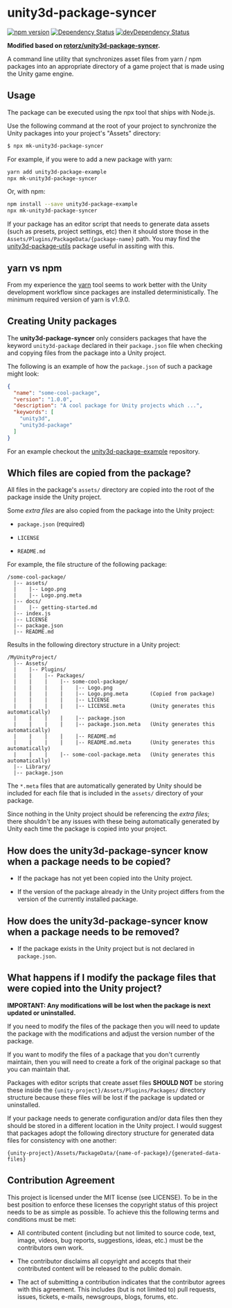 # unity3d-package-syncer

[![npm version](https://badge.fury.io/js/unity3d-package-syncer.svg)](https://badge.fury.io/js/unity3d-package-syncer)
[![Dependency Status](https://david-dm.org/rotorz/unity3d-package-syncer.svg)](https://david-dm.org/rotorz/unity3d-package-syncer)
[![devDependency Status](https://david-dm.org/rotorz/unity3d-package-syncer/dev-status.svg)](https://david-dm.org/rotorz/unity3d-package-syncer#info=devDependencies)

**Modified based on [rotorz/unity3d-package-syncer](https://github.com/rotorz/unity3d-package-syncer).**

A command line utility that synchronizes asset files from yarn / npm packages into an
appropriate directory of a game project that is made using the Unity game engine.


## Usage

The package can be executed using the npx tool that ships with Node.js.

Use the following command at the root of your project to synchronize the Unity packages
into your project's "Assets" directory:

```sh
$ npx mk-unity3d-package-syncer
```

For example, if you were to add a new package with yarn:
```bash
yarn add unity3d-package-example
npx mk-unity3d-package-syncer
```

Or, with npm:
```bash
npm install --save unity3d-package-example
npx mk-unity3d-package-syncer
```

If your package has an editor script that needs to generate data assets (such as presets,
project settings, etc) then it should store those in the `Assets/Plugins/PackageData/{package-name}`
path. You may find the [unity3d-package-utils](https://github.com/rotorz/unity3d-package-utils)
package useful in assiting with this.


## yarn vs npm

From my experience the [yarn](https://yarnpkg.com/en/) tool seems to work better with the
Unity development workflow since packages are installed deterministically. The minimum
required version of yarn is v1.9.0.


## Creating Unity packages

The **unity3d-package-syncer** only considers packages that have the keyword
`unity3d-package` declared in their `package.json` file when checking and copying files
from the package into a Unity project.

The following is an example of how the `package.json` of such a package might look:

```json
{
  "name": "some-cool-package",
  "version": "1.0.0",
  "description": "A cool package for Unity projects which ...",
  "keywords": [
    "unity3d",
    "unity3d-package"
  ]
}
```

For an example checkout the [unity3d-package-example](https://github.com/rotorz/unity3d-package-example) repository.


## Which files are copied from the package?

All files in the package's `assets/` directory are copied into the root of the package
inside the Unity project.

Some *extra files* are also copied from the package into the Unity project:

  - `package.json` (required)

  - `LICENSE`

  - `README.md`

For example, the file structure of the following package:

```
/some-cool-package/
  |-- assets/
  |    |-- Logo.png
  |    |-- Logo.png.meta
  |-- docs/
  |    |-- getting-started.md
  |-- index.js
  |-- LICENSE
  |-- package.json
  |-- README.md
```

Results in the following directory structure in a Unity project:

```
/MyUnityProject/
  |-- Assets/
  |    |-- Plugins/
  |    |    |-- Packages/
  |    |    |    |-- some-cool-package/
  |    |    |    |    |-- Logo.png
  |    |    |    |    |-- Logo.png.meta       (Copied from package)
  |    |    |    |    |-- LICENSE
  |    |    |    |    |-- LICENSE.meta        (Unity generates this automatically)
  |    |    |    |    |-- package.json
  |    |    |    |    |-- package.json.meta   (Unity generates this automatically)
  |    |    |    |    |-- README.md
  |    |    |    |    |-- README.md.meta      (Unity generates this automatically)
  |    |    |    |-- some-cool-package.meta   (Unity generates this automatically)
  |-- Library/
  |-- package.json
```

The `*.meta` files that are automatically generated by Unity should be included for each
file that is included in the `assets/` directory of your package.

Since nothing in the Unity project should be referencing the *extra files*; there
shouldn't be any issues with these being automatically generated by Unity each time the
package is copied into your project.


## How does the **unity3d-package-syncer** know when a package needs to be copied?

- If the package has not yet been copied into the Unity project.

- If the version of the package already in the Unity project differs from the version of
  the currently installed package.


## How does the **unity3d-package-syncer** know when a package needs to be removed?

- If the package exists in the Unity project but is not declared in `package.json`.


## What happens if I modify the package files that were copied into the Unity project?

**IMPORTANT: Any modifications will be lost when the package is next updated or uninstalled.**

If you need to modify the files of the package then you will need to update the package
with the modifications and adjust the version number of the package.

If you want to modify the files of a package that you don't currently maintain, then you
will need to create a fork of the original package so that you can maintain that.

Packages with editor scripts that create asset files **SHOULD NOT** be storing these
inside the `{unity-project}/Assets/Plugins/Packages/` directory structure because these
files will be lost if the package is updated or uninstalled.

If your package needs to generate configuration and/or data files then they should be
stored in a different location in the Unity project. I would suggest that packages adopt
the following directory structure for generated data files for consistency with one
another:

```
{unity-project}/Assets/PackageData/{name-of-package}/{generated-data-files}
```


## Contribution Agreement

This project is licensed under the MIT license (see LICENSE). To be in the best
position to enforce these licenses the copyright status of this project needs to
be as simple as possible. To achieve this the following terms and conditions
must be met:

- All contributed content (including but not limited to source code, text,
  image, videos, bug reports, suggestions, ideas, etc.) must be the
  contributors own work.

- The contributor disclaims all copyright and accepts that their contributed
  content will be released to the public domain.

- The act of submitting a contribution indicates that the contributor agrees
  with this agreement. This includes (but is not limited to) pull requests, issues,
  tickets, e-mails, newsgroups, blogs, forums, etc.
